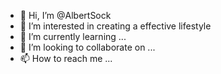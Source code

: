 - 👋 Hi, I’m @AlbertSock
- 👀 I’m interested in creating a effective lifestyle
- 🌱 I’m currently learning ...
- 💞️ I’m looking to collaborate on ...
- 📫 How to reach me ...

<!---
AlbertSock/AlbertSock is a ✨ special ✨ repository because its `README.md` (this file) appears on your GitHub profile.
You can click the Preview link to take a look at your changes.
--->

